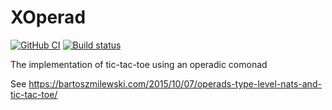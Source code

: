 # XOperad

[![GitHub CI](https://github.com/jrp2014/XOperad/workflows/CI/badge.svg)](https://github.com/jrp2014/XOperad/actions)
[![Build status](https://img.shields.io/travis/jrp2014/XOperad.svg?logo=travis)](https://travis-ci.com/jrp2014/XOperad)


The implementation of tic-tac-toe using an operadic comonad



See https://bartoszmilewski.com/2015/10/07/operads-type-level-nats-and-tic-tac-toe/
